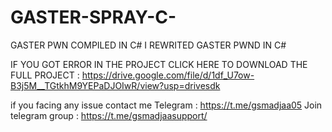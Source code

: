# GASTER-SPRAY-C-
GASTER PWN COMPILED IN C#
I REWRITED GASTER PWND IN C# 

IF YOU GOT ERROR IN THE PROJECT CLICK HERE TO DOWNLOAD THE FULL PROJECT : https://drive.google.com/file/d/1df_U7ow-B3j5M__TGtkhM9YEPaDJOIwR/view?usp=drivesdk

  if you facing  any issue contact me 
  Telegram : https://t.me/gsmadjaa05
  Join telegram group : https://t.me/gsmadjaasupport/
